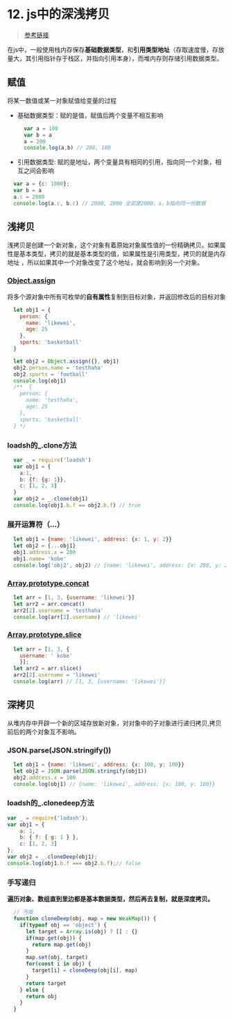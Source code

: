 # 12. js中的深浅拷贝

> [参考链接](https://juejin.cn/post/6844904197595332622?searchId=20231125172947CB9A715DE5F8F0B1331A#heading-10)

在js中，一般使用栈内存保存**基础数据类型**，和**引用类型地址**（存取速度慢，存放量大，其引用指针存于栈区，并指向引用本身），而堆内存则存储引用数据类型。

## 赋值

将某一数值或某一对象赋值给变量的过程

- 基础数据类型：赋的是值，赋值后两个变量不相互影响
  
  ```js
    var a = 100
    var b = a
    a = 200
    console.log(a,b) // 200, 100
  ```
  
- 引用数据类型: 赋的是地址，两个变量具有相同的引用，指向同一个对象，相互之间会影响

```js
  var a = {c: 1000};
  var b = a
  a.c = 2000
  console.log(a.c, b.c) // 2000, 2000 全部是2000，a，b指向同一份数据
```

## 浅拷贝

浅拷贝是创建一个新对象，这个对象有着原始对象属性值的一份精确拷贝。如果属性是基本类型，拷贝的就是基本类型的值，如果属性是引用类型，拷贝的就是内存地址 ，所以如果其中一个对象改变了这个地址，就会影响到另一个对象。

### [Object.assign](https://developer.mozilla.org/zh-CN/docs/Web/JavaScript/Reference/Global_Objects/Object/assign)

将多个源对象中所有可枚举的**自有属性**复制到目标对象，并返回修改后的目标对象

```js
  let obj1 = {
    person: {
      name: 'likewei',
      age: 25
    },
    sports: 'basketball'
  }

  let obj2 = Object.assign({}, obj1)
  obj2.person.name = 'testhaha'
  obj2.sports = 'football'
  console.log(obj1) 
  /**  {
    person: {
      name: 'testhaha',
      age: 25
    },
    sports: 'basketball'
  } */
```

### loadsh的_.clone方法

```js
  var _ = require('loadsh')
  var obj1 = {
    a:1,
    b: {f: {g: 1}},
    c: [1, 2, 3]
  }
  var obj2 = _.clone(obj1)
  console.log(obj1.b.f == obj2.b.f) // true
```

### 展开运算符（...）

```js
  let obj1 = {name: 'likewei', address: {x: 1, y: 2}}
  let obj2 = {...obj1}
  obj1.address.x = 200
  obj1.name= 'kobe'
  console.log('obj2', obj2) // {name: 'likewei', address: {x: 200, y: 2}} 
```

### [Array.prototype.concat](https://developer.mozilla.org/zh-CN/docs/Web/JavaScript/Reference/Global_Objects/Array/concat)

```js
  let arr = [1, 3, {username: 'likewei'}]
  let arr2 = arr.concat()
  arr2[2].username = 'testhaha'
  console.log(arr[2].username) // 'likewei' 
```

### [Array.prototype.slice](https://developer.mozilla.org/zh-CN/docs/Web/JavaScript/Reference/Global_Objects/Array/slice)

```js
  let arr = [1, 3, {
    username: ' kobe'
    }];
  let arr2 = arr.slice()
  arr2[2].username = 'likewei'
  console.log(arr) // [1, 3, {username: 'likewei'}]
```

## 深拷贝

从堆内存中开辟一个新的区域存放新对象，对对象中的子对象进行递归拷贝,拷贝前后的两个对象互不影响。

### JSON.parse(JSON.stringify())

```js
  let obj1 = {name: 'likewei', address: {x: 100, y: 100}}
  let obj2 = JSON.parse(JSON.stringify(obj1))
  obj2.address.x = 100
  console.log(obj1) // {name: 'likewei', address: {x: 100, y: 100}}
```

### loadsh的_.clonedeep方法

```js
var _ = require('lodash');
var obj1 = {
    a: 1,
    b: { f: { g: 1 } },
    c: [1, 2, 3]
};
var obj2 = _.cloneDeep(obj1);
console.log(obj1.b.f === obj2.b.f);// false

```

### 手写递归

**遍历对象、数组直到里边都是基本数据类型，然后再去复制，就是深度拷贝。**

```js
  // 丐版
  function cloneDeep(obj, map = new WeakMap()) {
    if(typeof obj == 'object') {
      let target = Array.is(obj) ? [] : {}
      if(map.get(obj)) {
        return map.get(obj)
      }
      map.set(obj, target)
      for(const i in obj) {
        target[i] = cloneDeep(obj[i], map)
      }
      return target
    } else { 
      return obj
    }
  }
```
